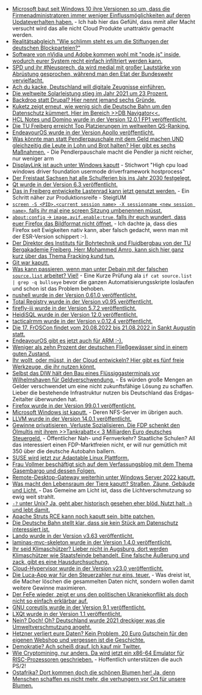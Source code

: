* [Microsoft baut seit Windows 10 ihre Versionen so um, dass die Firmenadministratoren immer weniger Einflussmöglichkeiten auf deren Updateverhalten haben.](https://www.borncity.com/blog/2022/04/11/falle-windows-clients-installieren-updates-am-wsus-vorbei/) - Ich hab hier das Gefühl, dass mmit aller Macht versucht wird das alle nicht Cloud Produkte unattraktiv gemacht werden.
* [Realitätsabgleich "Wie schlimm steht es um die Stiftungen der deutschen Blockparteien?"](https://blog.fefe.de/?ts=9cadd5c1)
* [Software von nVidia und Adobe kommen wohl mit "node.js" inside, wodurch eurer System recht einfach infiltriert werden kann.](https://blog.fefe.de/?ts=9cac5af9)
* [SPD und ihr #Neusprech, da wird medial mit großer Lautstärke von Abrüstung gesprochen, während man den Etat der Bundeswehr vervielfacht.](https://blog.fefe.de/?ts=9caf1ad8)
* [Ach du kacke, Deutschland will digitale Zeugnisse einführen.](https://blog.fefe.de/?ts=9caefe9e)
* [Die weltweite Solarleistung stieg im Jahr 2021 um 23 Prozent.](https://www.sonnenseite.com/de/energie/die-rekorde-in-der-photovoltaik-purzeln/)
* [Backdrop statt Drupal? Hier nennt jemand sechs Gründe.](https://opensource.com/article/22/4/backdrop-cms)
* [Kuketz zeigt erneut, wie wenig sich die Deutsche Bahn um den Datenschutz kümmert. Hier im Bereich >>DB Navigator<<.](https://www.kuketz-blog.de/db-navigator-datenschutz-faellt-heute-aus-app-check-teil1/)
* [HCL Notes und Domino wurde in der Version 12.0.1 FP1 veröffentlicht.](https://n-komm.de/hcl-notes-und-domino-12-0-1-fp1-veroeffentlicht/)
* [Die TU Freiberg erreicht Top Platzierungen im weltweiten QS-Ranking.](https://tu-freiberg.de/presse/qs-ranking-uni-mit-spitzenplatzierungen-in-geoingenieurwesen-und-fluidbergbau)
* [EndeavourOS wurde in der Version Apollo veröffentlicht.](https://www.phoronix.com/scan.php?page=news_item&px=EndeavourOS-Apollo-Released)
* [Was könnte man statt Pendlerpauschale mit dem Geld machen UND gleichzeitig die Leute in Lohn und Brot halten? Hier gibt es sechs Maßnahmen.](https://www.sonnenseite.com/de/mobilitaet/reform-des-pendelverkehrs-statt-erhoehung-der-entfernungspauschale/) - Die Pendlerpauschale macht die Pendler ja nicht reicher, nur weniger arm
* [DisplayLink ist auch unter Windows kaputt](https://answers.microsoft.com/en-us/windows/forum/all/windows-driver-foundation-user-mode-driver/b2ddbc5f-2a07-41ac-931a-a2eb90174b22) - Stichwort "High cpu load windows driver foundation usermode driverframework hostprocess"
* [Der Freistaat Sachsen hat alle Schulferien bis ins Jahr 2030 festgelegt.](https://www.schule.sachsen.de/schuljahrestermine-4793.html)
* [Qt wurde in der Version 6.3 veröffentlicht.](https://www.phoronix.com/scan.php?page=news_item&px=Qt-6.3-Released)
* [Das in Freiberg entwickelte Lastenrad kann jetzt genutzt werden.](https://tu-freiberg.de/presse/steigtum-startet-reallabor) - Ein Schritt näher zur Produktionsreife - SteigtUM
* [`screen -S <PID>.<current session name> -X sessionname <new session name>`, falls ihr mal eine screen Sitzung umbenennen müsst.](https://www.shellhacks.com/screen-rename-session/)
* [`about:config` -> `image.avif.enable:true`, falls ihr euch wundert, dass euer Firefox das Bildformat nicht öffnet.](https://ptrace.fefe.de/cybervolvic.avif) - Ich dachte ja, dass dies Firefox seit Ewigkeiten nativ kann, aber falsch gedacht, wenn man mit der ESR-Version schippert :-).
* [Der Direktor des Instituts für Bohrtechnik und Fluidbergbau von der TU Bergakademie Freiberg, Herr Mohammed Amro, kann sich hier ganz kurz über das Thema Fracking kund tun.](https://www.mdr.de/wissen/erdgas-fracking-potenzial-in-deutschland-100.html)
* [Git war kaputt.](https://lwn.net/Articles/891112/)
* [Was kann passieren, wenn man unter Debain mit der falschen `source.list` arbeitet? Viel!](https://utcc.utoronto.ca/~cks/space/blog/linux/AptSourcesManglingEffects) - Eine Kurze Prüfung ala `if cat source.list | grep -q bullseye` bevor die ganzen Automatisierungsskripte loslaufen und schon ist das Problem behoben.
* [nushell wurde in der Version 0.61.0 veröffentlicht.](https://github.com/nushell/nushell/releases/tag/0.61.0)
* [Total Registry wurde in der Version v0.95 veröffentlicht.](https://github.com/zodiacon/TotalRegistry/releases/tag/v0.95)
* [firefly-iii wurde in der Version 5.7.2 veröffentlicht.](https://github.com/firefly-iii/firefly-iii/releases/tag/5.7.2)
* [HeidiSQL wurde in der Version 12.0 veröffentlicht.](https://github.com/HeidiSQL/HeidiSQL/releases/tag/12.0)
* [tacticalrmm wurde in der Version v.0.12.4 veröffentlicht.](https://github.com/amidaware/tacticalrmm/releases/tag/v0.12.4)
* [Die 17. FrOSCon findet vom 20.08.2022 bis 21.08.2022 in Sankt Augustin statt.](https://www.froscon.de/)
* [EndeavourOS gibt es jetzt auch für ARM :-).](https://arm.endeavouros.com/)
* [Weniger als zehn Prozent der deutschen Fließgewässer sind in einem guten Zustand.](https://www.sonnenseite.com/de/umwelt/wie-gesund-sind-unsere-baeche/)
* [Ihr wollt, oder müsst, in der Cloud entwickeln? Hier gibt es fünf freie Werkzeuge, die ihr nutzen könnt.](https://opensource.com/article/22/4/open-source-tools-developing-cloud)
* [Selbst das DIW hält den Bau eines Flüssiggasterminals vor Wilhelmshaven für Geldverschwendung.](https://www.sonnenseite.com/de/politik/schneller-verzicht-auf-russisches-gas-moeglich/) - Es würden große Mengen an Gelder verschwendet um eine nicht zukunftsfähige Lösung zu schaffen. Lieber die bestehende Infrastruktur nutzen bis Deutschland das Erdgas-Zeitalter überwunden hat.
* [Firefox wurde in der Version 99.0.1 veröffentlicht.](https://www.borncity.com/blog/2022/04/13/firefox-99-0-1-freigegeben/)
* [Microsoft Windows ist kaputt.](https://blog.fefe.de/?ts=9ca8494f) - Deren NFS-Server im übrigen auch.
* [LLVM wurde in der Version 14.0.1 veröffentlicht.](https://www.phoronix.com/scan.php?page=news_item&px=LLVM-14.0.1-Released)
* [Gewinne privatisieren, Verluste Sozialisieren. Die FDP schenkt den Ölmultis mit ihrem >>Tankrabatt<< 3 Milliarden Euro deutsches Steuergeld.](https://www.sonnenseite.com/de/mobilitaet/tankrabatt-kostet-mehr-als-drei-milliarden-euro/) - Öffentlicher Nah- und Fernverkehr? Staatliche Schulen? All das interessiert einen FDP-Marktfreien nicht, er will nur gemütlich mit 350 über die deutsche Autobahn ballern.
* [SUSE wird jetzt zur Adaptable Linux Plattform.](https://www.phoronix.com/scan.php?page=news_item&px=SUSE-Adaptable-Linux-Platform)
* [Frau Vollmer beschäftigt sich auf dem Verfassungsblog mit dem Thema Gasembargo und dessen Folgen.](https://verfassungsblog.de/whatever-it-takes-2/)
* [Remote-Desktop-Gateway weiterhin unter Windows Server 2022 kaputt.](https://www.borncity.com/blog/2022/04/14/windows-server-2022-update-kb5012604-verursacht-probleme-mit-remote-desktop-gateway/)
* [Was macht den Lebensraum der Tiere kaputt? Straßen, Zäune, Gebäude und Licht.](https://www.sonnenseite.com/de/wissenschaft/schutz-der-biodiversitaet-dunkle-infrastruktur-schaffen/) - Das Gemeine am Licht ist, dass die Lichtverschmutzung so ewig weit strahlt.
* [`-?` unter Unix? Ja, geht aber historisch gesehen eher blöd. Nutzt halt `-h` und lebt damit.](https://utcc.utoronto.ca/~cks/space/blog/unix/GetoptQuestionOptionForHelp)
* [Apache Struts RCE kann noch kaputt sein, bitte patchen.](https://www.bleepingcomputer.com/news/security/critical-apache-struts-rce-vulnerability-wasnt-fully-fixed-patch-now/)
* [Die Deutsche Bahn stellt klar, dass sie kein Stück am Datenschutz interessiert ist.](https://www.kuketz-blog.de/presserueckmeldung-der-deutschen-bahn-db-navigator-eingegangen/)
* [Lando wurde in der Version v3.63 veröffentlicht.](https://github.com/lando/lando/releases/tag/v3.6.3)
* [laminas-mvc-skeleton wurde in der Version 1.4.0 veröffentlicht.](https://github.com/laminas/laminas-mvc-skeleton/releases/tag/1.4.0)
* [Ihr seid Klimaschützer? Lieber nicht in Augsburg, dort werden Klimaschützer wie Staatsfeinde behandelt. Eine falsche Äußerung und zack, gibt es eine Hausdurchsuchung.](https://blog.fefe.de/?ts=9ca9d029)
* [Cloud-Hypervisor wurde in der Version v23.0 veröffentlicht.](https://github.com/cloud-hypervisor/cloud-hypervisor/releases/tag/v23.0)
* [Die Luca-App war für den Steuerzahler nur eins, teuer.](https://www.borncity.com/blog/2022/04/14/bye-bye-luca-app-spielt-fr-die-covid-19-nachverfolgung-keine-rolle-mehr/) - Was dreist ist, die Macher löschen die gesammelten Daten nicht, sondern wollen damit weitere Gewinne maximieren.
* [Der FeFe wieder, zeigt er uns den politischen Ukraniekonflikt als doch nicht so einfach erklärbar auf.](https://blog.fefe.de/?ts=9ca9cea7)
* [GNU coreutils wurde in der Version 9.1 veröffentlicht.](https://lwn.net/Articles/891574/)
* [LXQt wurde in der Version 1.1 veröffentlicht.](https://www.phoronix.com/scan.php?page=news_item&px=LXQt-1.1-Released)
* [Nein? Doch! Oh? Deutschland wurde 2021 dreckiger was die Umweltverschmutzung angeht.](https://www.sonnenseite.com/de/politik/bilanz-des-expertenrats-fuer-klimafragen-deutschland-wurde-2021-co%e2%82%82-schmutziger/)
* [Hetzner verliert eure Daten? Kein Problem, 20 Euro Gutschein für den eigenen Webshop und vergessen ist die Geschichte.](https://www.bleepingcomputer.com/news/security/hetzner-lost-customer-data-and-gave-20-as-compensation/)
* [Demokratie? Ach scheiß drauf. Ich kauf mir Twitter.](https://netzpolitik.org/2022/elon-musk-will-twitter-kaufen-die-machtkonzentration-ist-gefaehrlich/)
* [Wie Cryptomining, nur anders. Da wird jetzt ein x86-64 Emulator für RISC-Prozessoren geschrieben.](https://www.phoronix.com/scan.php?page=news_item&px=Box86-0.2.6-Box64-0.1.8) - Hoffentlich unterstützen die auch PS/2!
* [Ostafrika? Dort kommen doch die schönen Blumen her! Ja, denn Menschen schaffen es nicht mehr, die verhungern vor Ort für unsere Blumen.](https://netzfrauen.org/2022/04/15/africa-27/)
